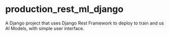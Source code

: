 # production_rest_ml_django
A Django project that uses Django Rest Framework to deploy to train and us AI Models, with simple user interface.
